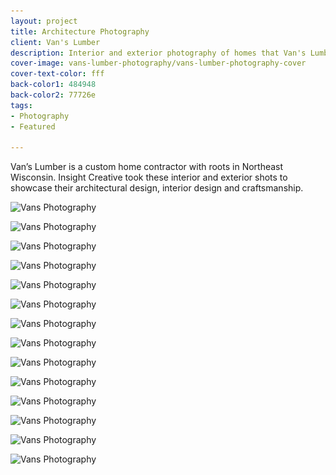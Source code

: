```yaml
---
layout: project
title: Architecture Photography
client: Van's Lumber
description: Interior and exterior photography of homes that Van's Lumber has built.
cover-image: vans-lumber-photography/vans-lumber-photography-cover
cover-text-color: fff
back-color1: 484948
back-color2: 77726e
tags:
- Photography
- Featured

---
```

Van’s Lumber is a custom home contractor with roots in Northeast Wisconsin. Insight Creative took these interior and exterior shots to showcase their architectural design, interior design and craftsmanship.

<div class="images">

<img class="half first" data-aos="fade-up" data-featherlight="/img/projects/vans-lumber-photography/vans-photography5.jpg" src="/img/projects/vans-lumber-photography/vans-photography5.jpg"
alt="Vans Photography"
srcset="/img/projects/vans-lumber-photography/vans-photography5-400.jpg 400w,
/img/projects/vans-lumber-photography/vans-photography5-600.jpg 600w,
/img/projects/vans-lumber-photography/vans-photography5-900.jpg 900w,
/img/projects/vans-lumber-photography/vans-photography5-1200.jpg 1200w,
/img/projects/vans-lumber-photography/vans-photography5-1800.jpg 1800w,
/img/projects/vans-lumber-photography/vans-photography5-2400.jpg 2400w" />

<img class="half last" data-aos="fade-up" data-aos-delay="200" data-featherlight="/img/projects/vans-lumber-photography/vans-photography6.jpg" src="/img/projects/vans-lumber-photography/vans-photography6.jpg"
alt="Vans Photography"
srcset="/img/projects/vans-lumber-photography/vans-photography6-400.jpg 400w,
/img/projects/vans-lumber-photography/vans-photography6-600.jpg 600w,
/img/projects/vans-lumber-photography/vans-photography6-900.jpg 900w,
/img/projects/vans-lumber-photography/vans-photography6-1200.jpg 1200w,
/img/projects/vans-lumber-photography/vans-photography6-1800.jpg 1800w,
/img/projects/vans-lumber-photography/vans-photography6-2400.jpg 2400w" />

<img class="third first" data-aos="fade-up" data-featherlight="/img/projects/vans-lumber-photography/vans-photography7.jpg" src="/img/projects/vans-lumber-photography/vans-photography7.jpg"
alt="Vans Photography"
srcset="/img/projects/vans-lumber-photography/vans-photography7-400.jpg 400w,
/img/projects/vans-lumber-photography/vans-photography7-600.jpg 600w,
/img/projects/vans-lumber-photography/vans-photography7-900.jpg 900w,
/img/projects/vans-lumber-photography/vans-photography7-1200.jpg 1200w,
/img/projects/vans-lumber-photography/vans-photography7-1800.jpg 1800w,
/img/projects/vans-lumber-photography/vans-photography7-2400.jpg 2400w" />

<img class="third" data-aos="fade-up" data-aos-delay="200" data-featherlight="/img/projects/vans-lumber-photography/vans-photography8.jpg" src="/img/projects/vans-lumber-photography/vans-photography8.jpg"
alt="Vans Photography"
srcset="/img/projects/vans-lumber-photography/vans-photography8-400.jpg 400w,
/img/projects/vans-lumber-photography/vans-photography8-600.jpg 600w,
/img/projects/vans-lumber-photography/vans-photography8-900.jpg 900w,
/img/projects/vans-lumber-photography/vans-photography8-1200.jpg 1200w,
/img/projects/vans-lumber-photography/vans-photography8-1800.jpg 1800w,
/img/projects/vans-lumber-photography/vans-photography8-2400.jpg 2400w" />

<img class="third last" data-aos="fade-up" data-aos-delay="400" data-featherlight="/img/projects/vans-lumber-photography/vans-photography9.jpg" src="/img/projects/vans-lumber-photography/vans-photography9.jpg"
alt="Vans Photography"
srcset="/img/projects/vans-lumber-photography/vans-photography9-400.jpg 400w,
/img/projects/vans-lumber-photography/vans-photography9-600.jpg 600w,
/img/projects/vans-lumber-photography/vans-photography9-900.jpg 900w,
/img/projects/vans-lumber-photography/vans-photography9-1200.jpg 1200w,
/img/projects/vans-lumber-photography/vans-photography9-1800.jpg 1800w,
/img/projects/vans-lumber-photography/vans-photography9-2400.jpg 2400w" />


<img class="full" data-aos="fade-up" data-featherlight="/img/projects/vans-lumber-photography/vans-photography10.jpg" src="/img/projects/vans-lumber-photography/vans-photography10.jpg"
alt="Vans Photography"
srcset="/img/projects/vans-lumber-photography/vans-photography10-400.jpg 400w,
/img/projects/vans-lumber-photography/vans-photography10-600.jpg 600w,
/img/projects/vans-lumber-photography/vans-photography10-900.jpg 900w,
/img/projects/vans-lumber-photography/vans-photography10-1200.jpg 1200w,
/img/projects/vans-lumber-photography/vans-photography10-1800.jpg 1800w,
/img/projects/vans-lumber-photography/vans-photography10-2400.jpg 2400w" />

<img class="half first" data-aos="fade-up"  data-featherlight="/img/projects/vans-lumber-photography/vans-photography11.jpg" src="/img/projects/vans-lumber-photography/vans-photography11.jpg"
alt="Vans Photography"
srcset="/img/projects/vans-lumber-photography/vans-photography11-400.jpg 400w,
/img/projects/vans-lumber-photography/vans-photography11-600.jpg 600w,
/img/projects/vans-lumber-photography/vans-photography11-900.jpg 900w,
/img/projects/vans-lumber-photography/vans-photography11-1200.jpg 1200w,
/img/projects/vans-lumber-photography/vans-photography11-1800.jpg 1800w,
/img/projects/vans-lumber-photography/vans-photography11-2400.jpg 2400w" />

<img class="half last" data-aos="fade-up" data-aos-delay="200" data-featherlight="/img/projects/vans-lumber-photography/vans-photography12.jpg" src="/img/projects/vans-lumber-photography/vans-photography12.jpg"
alt="Vans Photography"
srcset="/img/projects/vans-lumber-photography/vans-photography12-400.jpg 400w,
/img/projects/vans-lumber-photography/vans-photography12-600.jpg 600w,
/img/projects/vans-lumber-photography/vans-photography12-900.jpg 900w,
/img/projects/vans-lumber-photography/vans-photography12-1200.jpg 1200w,
/img/projects/vans-lumber-photography/vans-photography12-1800.jpg 1800w,
/img/projects/vans-lumber-photography/vans-photography12-2400.jpg 2400w" />

<img class="one-third first" data-aos="fade-up" data-featherlight="/img/projects/vans-lumber-photography/vans-photography13.jpg" src="/img/projects/vans-lumber-photography/vans-photography13.jpg"
alt="Vans Photography"
srcset="/img/projects/vans-lumber-photography/vans-photography13-400.jpg 400w,
/img/projects/vans-lumber-photography/vans-photography13-600.jpg 600w,
/img/projects/vans-lumber-photography/vans-photography13-900.jpg 900w,
/img/projects/vans-lumber-photography/vans-photography13-1200.jpg 1200w,
/img/projects/vans-lumber-photography/vans-photography13-1800.jpg 1800w,
/img/projects/vans-lumber-photography/vans-photography13-2400.jpg 2400w" />

<img class="two-thirds last" data-aos="fade-up" data-aos-delay="200" data-featherlight="/img/projects/vans-lumber-photography/vans-photography14.jpg" src="/img/projects/vans-lumber-photography/vans-photography14.jpg"
alt="Vans Photography"
srcset="/img/projects/vans-lumber-photography/vans-photography14-400.jpg 400w,
/img/projects/vans-lumber-photography/vans-photography14-600.jpg 600w,
/img/projects/vans-lumber-photography/vans-photography14-900.jpg 900w,
/img/projects/vans-lumber-photography/vans-photography14-1200.jpg 1200w,
/img/projects/vans-lumber-photography/vans-photography14-1800.jpg 1800w,
/img/projects/vans-lumber-photography/vans-photography14-2400.jpg 2400w" />

<img class="half first" data-aos="fade-up" data-featherlight="/img/projects/vans-lumber-photography/vans-photography15.jpg" src="/img/projects/vans-lumber-photography/vans-photography15.jpg"
alt="Vans Photography"
srcset="/img/projects/vans-lumber-photography/vans-photography15-400.jpg 400w,
/img/projects/vans-lumber-photography/vans-photography15-600.jpg 600w,
/img/projects/vans-lumber-photography/vans-photography15-900.jpg 900w,
/img/projects/vans-lumber-photography/vans-photography15-1200.jpg 1200w,
/img/projects/vans-lumber-photography/vans-photography15-1800.jpg 1800w,
/img/projects/vans-lumber-photography/vans-photography15-2400.jpg 2400w" />

<img class="half last" data-aos="fade-up" data-aos-delay="200" data-featherlight="/img/projects/vans-lumber-photography/vans-photography2.jpg" src="/img/projects/vans-lumber-photography/vans-photography2.jpg"
alt="Vans Photography"
srcset="/img/projects/vans-lumber-photography/vans-photography2-400.jpg 400w,
/img/projects/vans-lumber-photography/vans-photography2-600.jpg 600w,
/img/projects/vans-lumber-photography/vans-photography2-900.jpg 900w,
/img/projects/vans-lumber-photography/vans-photography2-1200.jpg 1200w,
/img/projects/vans-lumber-photography/vans-photography2-1800.jpg 1800w,
/img/projects/vans-lumber-photography/vans-photography2-2400.jpg 2400w" />

<img class="half first" data-aos="fade-up" data-featherlight="/img/projects/vans-lumber-photography/vans-photography3.jpg" src="/img/projects/vans-lumber-photography/vans-photography3.jpg"
alt="Vans Photography"
srcset="/img/projects/vans-lumber-photography/vans-photography3-400.jpg 400w,
/img/projects/vans-lumber-photography/vans-photography3-600.jpg 600w,
/img/projects/vans-lumber-photography/vans-photography3-900.jpg 900w,
/img/projects/vans-lumber-photography/vans-photography3-1200.jpg 1200w,
/img/projects/vans-lumber-photography/vans-photography3-1800.jpg 1800w,
/img/projects/vans-lumber-photography/vans-photography3-2400.jpg 2400w" />

<img class="half last" data-aos="fade-up" data-aos-delay="200" data-featherlight="/img/projects/vans-lumber-photography/vans-photography4.jpg" src="/img/projects/vans-lumber-photography/vans-photography4.jpg"
alt="Vans Photography"
srcset="/img/projects/vans-lumber-photography/vans-photography4-400.jpg 400w,
/img/projects/vans-lumber-photography/vans-photography4-600.jpg 600w,
/img/projects/vans-lumber-photography/vans-photography4-900.jpg 900w,
/img/projects/vans-lumber-photography/vans-photography4-1200.jpg 1200w,
/img/projects/vans-lumber-photography/vans-photography4-1800.jpg 1800w,
/img/projects/vans-lumber-photography/vans-photography4-2400.jpg 2400w" />

</div>
